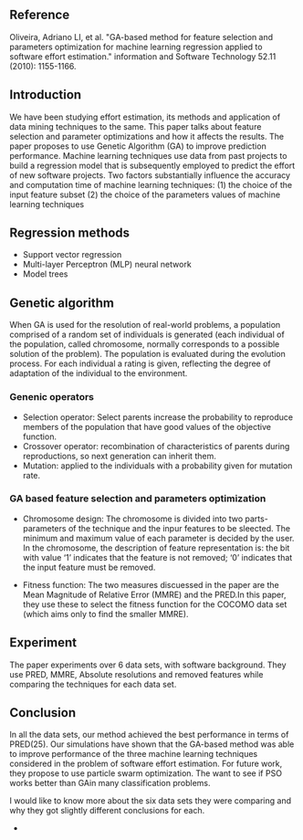 ## Reference
Oliveira, Adriano LI, et al. "GA-based method for feature selection and parameters optimization for machine learning regression applied to software effort estimation." information and Software Technology 52.11 (2010): 1155-1166.

## Introduction
We have been studying effort estimation, its methods and application of data mining techniques to the same. This paper talks about feature selection and parameter optimizations and how it affects the results. The paper proposes to use Genetic Algorithm (GA) to improve prediction performance.
Machine learning techniques use data from past projects to build a regression model that is subsequently employed to predict the effort of new software projects. Two factors substantially influence the accuracy and computation time of machine learning techniques: 
(1) the choice of the input feature subset
(2) the choice of the parameters values of machine learning techniques

## Regression methods
- Support vector regression
- Multi-layer Perceptron (MLP) neural network
- Model trees

## Genetic algorithm
When GA is used for the resolution of real-world problems, a population comprised of a random set of individuals is generated
(each individual of the population, called chromosome, normally corresponds to a possible solution of the problem). The population
is evaluated during the evolution process. For each individual a rating is given, reflecting the degree of adaptation of the individual to the environment.
### Genenic operators
- Selection operator: Select parents increase the probability to reproduce members of the population that have good values of the objective function.
- Crossover operator: recombination of characteristics of parents during reproductions, so next generation can inherit them.
- Mutation: applied to the individuals with a probability given for mutation rate.
### GA based feature selection and parameters optimization
- Chromosome design: The chromosome is divided into two parts- parameters of the technique and the inpur features to be sleected. The minimum and maximum value of each parameter is decided by the user. In the chromosome, the description of feature representation is: the bit with value ‘1’ indicates that the feature is not removed; ‘0’ indicates that the input feature must be removed.

- Fitness function: The two measures discuessed in the paper are the Mean Magnitude of Relative Error (MMRE) and the PRED.In this paper, they use these to select the fitness function for the COCOMO data set (which aims only to find the smaller MMRE).

## Experiment
The paper experiments over 6 data sets, with software background. They use PRED, MMRE, Absolute resolutions and removed features while comparing the techniques for each data set. 

## Conclusion
In all the data sets, our method achieved the best performance in terms of PRED(25). 
Our simulations have shown that the
GA-based method was able to improve performance of the three machine learning techniques considered in the problem of software effort estimation. For future work, they propose to use particle swarm optimization. The want to see if PSO works better than GAin many classification problems.

I would like to know more about the six data sets they were comparing and why they got slightly different conclusions for each.

- 
